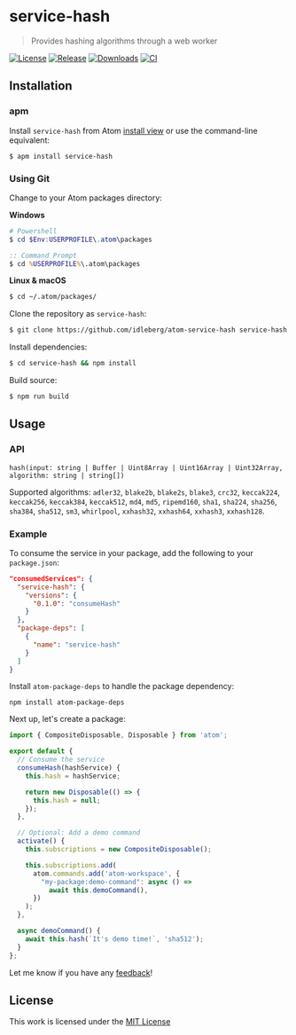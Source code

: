 # service-hash

> Provides hashing algorithms through a web worker

[![License](https://img.shields.io/github/license/idleberg/atom-service-hash?color=blue&style=for-the-badge)](https://github.com/idleberg/atom-service-hash/blob/master/LICENSE)
[![Release](https://img.shields.io/github/v/release/idleberg/atom-service-hash?style=for-the-badge)](https://github.com/idleberg/atom-service-hash/releases)
[![Downloads](https://img.shields.io/pulsar/dt/service-hash?style=for-the-badge&color=slateblue)](https://web.pulsar-edit.dev/packages/service-hash)
[![CI](https://img.shields.io/github/actions/workflow/status/idleberg/atom-service-hash/default.yml?style=for-the-badge)](https://github.com/idleberg/atom-service-hash/actions)

## Installation

### apm

Install `service-hash` from Atom [install view](atom://settings-view/show-package?package=service-hash) or use the command-line equivalent:

`$ apm install service-hash`

### Using Git

Change to your Atom packages directory:

**Windows**

```powershell
# Powershell
$ cd $Env:USERPROFILE\.atom\packages
```

```cmd
:: Command Prompt
$ cd %USERPROFILE%\.atom\packages
```

**Linux & macOS**

```bash
$ cd ~/.atom/packages/
```

Clone the repository as `service-hash`:

```bash
$ git clone https://github.com/idleberg/atom-service-hash service-hash
```

Install dependencies:

```bash
$ cd service-hash && npm install
```

Build source:

```bash
$ npm run build
```

## Usage

### API

`hash(input: string | Buffer | Uint8Array | Uint16Array | Uint32Array, algorithm: string | string[])`

Supported algorithms: `adler32`, `blake2b`, `blake2s`, `blake3`, `crc32`, `keccak224`, `keccak256`, `keccak384`, `keccak512`, `md4`, `md5`, `ripemd160`, `sha1`, `sha224`, `sha256`, `sha384`, `sha512`, `sm3`, `whirlpool`, `xxhash32`, `xxhash64`, `xxhash3`, `xxhash128`.

### Example

To consume the service in your package, add the following to your `package.json`:

```json
"consumedServices": {
  "service-hash": {
    "versions": {
      "0.1.0": "consumeHash"
    }
  },
  "package-deps": [
    {
      "name": "service-hash"
    }
  ]
}
```

Install `atom-package-deps` to handle the package dependency:

`npm install atom-package-deps`

Next up, let's create a package:

```js
import { CompositeDisposable, Disposable } from 'atom';

export default {
  // Consume the service
  consumeHash(hashService) {
    this.hash = hashService;

    return new Disposable(() => {
      this.hash = null;
    });
  },

  // Optional: Add a demo command
  activate() {
    this.subscriptions = new CompositeDisposable();

    this.subscriptions.add(
      atom.commands.add('atom-workspace', {
        "my-package:demo-command": async () =>
          await this.demoCommand(),
      })
    );
  },

  async demoCommand() {
    await this.hash(`It's demo time!`, 'sha512');
  }
};
```

Let me know if you have any [feedback][Discussions]!

## License

This work is licensed under the [MIT License](LICENSE)

[Web Workers]: https://developer.mozilla.org/en-US/docs/Web/API/Web_Workers_API/Using_web_workers
[Discussions]: https://github.com/idleberg/atom-service-hash/discussions
